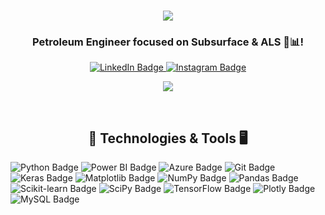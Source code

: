 <h1 align="center" style="color: #4CAF50;">
    <img src="https://readme-typing-svg.herokuapp.com/?font=Righteous&size=35&center=true&vCenter=true&width=500&height=70&duration=4000&lines=Hey+Folks!+👋;+I'm+Hernan+Gasca!+;" />
</h1>
<h3 align="center">Petroleum Engineer focused on Subsurface & ALS  🧪📊!</h3>
<div align="center">
<div id="badges">
  <a href="https://www.linkedin.com/in/hernan-camilo-gasca-calderon-b540a6242/" target="_blank">
    <img src="https://img.shields.io/badge/LinkedIn-blue?style=flat&logo=linkedin&logoColor=white" alt="LinkedIn Badge"/>
  </a>
  <a href="https://www.instagram.com/jp.calderon/" target="_blank">
    <img src="https://img.shields.io/badge/Instagram-purple?style=flat&logo=instagram&logoColor=white" alt="Instagram Badge"/>
  </a>
</div>
    
![](https://komarev.com/ghpvc/?username=JuanGascaCalderon&color=brightgreen)

<br/>
<div align="center">

## 🔧 Technologies & Tools 🖥️
<div align="left">

![Python Badge](https://img.shields.io/badge/Code-Python-informational?style=flat&logo=python&logoColor=ffdd54&color=f44336)
![Power BI Badge](https://img.shields.io/badge/Tools-Power_BI-informational?style=flat&logo=powerbi&logoColor=black&color=e91e63)
![Azure Badge](https://img.shields.io/badge/Cloud-Azure-informational?style=flat&logo=microsoftazure&logoColor=white&color=9c27b0)
![Git Badge](https://img.shields.io/badge/Tools-Git-informational?style=flat&logo=git&logoColor=white&color=673ab7)
![Keras Badge](https://img.shields.io/badge/Tools-Keras-informational?style=flat&logo=Keras&logoColor=white&color=3f51b5)
![Matplotlib Badge](https://img.shields.io/badge/Tools-Matplotlib-informational?style=flat&logo=Matplotlib&logoColor=black&color=2196f3)
![NumPy Badge](https://img.shields.io/badge/Tools-NumPy-informational?style=flat&logo=numpy&logoColor=white&color=00bcd4)
![Pandas Badge](https://img.shields.io/badge/Tools-Pandas-informational?style=flat&logo=pandas&logoColor=white&color=4caf50)
![Scikit-learn Badge](https://img.shields.io/badge/Tools-Scikit--learn-informational?style=flat&logo=scikit-learn&logoColor=white&color=8bc34a)
![SciPy Badge](https://img.shields.io/badge/Tools-SciPy-informational?style=flat&logo=scipy&logoColor=white&color=ff9800)
![TensorFlow Badge](https://img.shields.io/badge/Tools-TensorFlow-informational?style=flat&logo=TensorFlow&logoColor=white&color=ffc107)
![Plotly Badge](https://img.shields.io/badge/Tools-Plotly-informational?style=flat&logo=plotly&logoColor=white&color=ff5722)
![MySQL Badge](https://img.shields.io/badge/Tools-MySQL-informational?style=flat&logo=mysql&logoColor=white&color=795548)

<div align="center">
